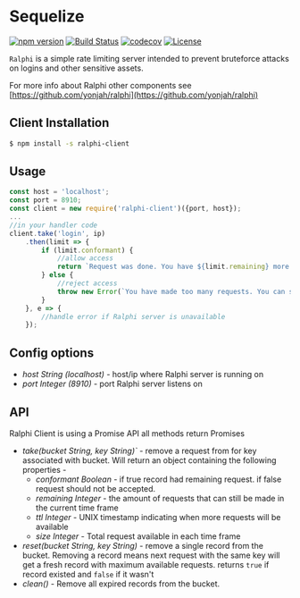 # Sequelize

[![npm version](https://img.shields.io/npm/v/ralphi.svg)](https://www.npmjs.com/package/ralphi)
[![Build Status](https://travis-ci.org/yonjah/ralphi.svg?branch=master)](https://travis-ci.org/yonjah/ralphi)
[![codecov](https://codecov.io/gh/yonjah/ralphi/branch/master/graph/badge.svg)](https://codecov.io/gh/yonjah/ralphi)
[![License](https://img.shields.io/npm/l/ralphi.svg?maxAge=2592000?style=plastic)](https://github.com/yonjah/ralphi/blob/master/LICENSE)

`Ralphi` is a simple rate limiting server intended to prevent bruteforce attacks on logins and other sensitive assets.

For more info about Ralphi other components see [https://github.com/yonjah/ralphi](https://github.com/yonjah/ralphi)

## Client Installation

```bash
$ npm install -s ralphi-client
```

## Usage
```js
const host = 'localhost';
const port = 8910;
const client = new require('ralphi-client')({port, host});
...
//in your handler code
client.take('login', ip)
    .then(limit => {
        if (limit.conformant) {
            //allow access
            return `Request was done. You have ${limit.remaining} more requests until ${new Date(limit.ttl * 1000)}`
        } else {
            //reject access
            throw new Error(`You have made too many requests. You can send ${limit.size} requests after ${new Date(limit.ttl * 1000)}`)
        }
    }, e => {
        //handle error if Ralphi server is unavailable 
    });
```

## Config options
- _host String (localhost)_ - host/ip  where Ralphi server is running on
- _port Integer (8910)_ - port Ralphi server listens on

## API
Ralphi Client is using a Promise API all methods return Promises
- _take(bucket String, key String)`_ - remove a request from for key associated with bucket. 
    Will return an object containing the following properties -
    - _conformant Boolean_ - if true record had remaining request. if false request should not be accepted.
    - _remaining Integer_  - the amount of requests that can still be made in the current time frame
    - _ttl Integer_ - UNIX timestamp indicating when more requests will be available
    - _size Integer_ - Total request available in each time frame
- _reset(bucket String, key String)_ - remove a single record from the bucket.
    Removing a record means next request with the same key will get a fresh record with maximum available requests. 
    returns `true` if record existed and `false` if it wasn't
- _clean()_ - Remove all expired records from the bucket.
